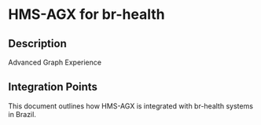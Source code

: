 # HMS-AGX for br-health

## Description

Advanced Graph Experience

## Integration Points

This document outlines how HMS-AGX is integrated with br-health systems in Brazil.
